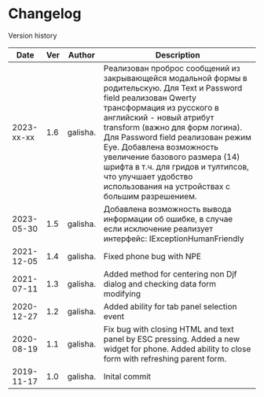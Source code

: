 # Changelog
Version history

|Date      | Ver | Author                      | Description                                                                                                                                                                                                                                                                                                                                                                                                                         |
|----------|-----|-----------------------------|-------------------------------------------------------------------------------------------------------------------------------------------------------------------------------------------------------------------------------------------------------------------------------------------------------------------------------------------------------------------------------------------------------------------------------------|
|2023-xx-xx| 1.6 | galisha.                    | Реализован проброс сообщений из закрывающейся модальной формы в родительскую. Для Text и Password field реализован Qwerty трансформация из русского в английский - новый атрибут transform (важно для форм логина). Для Password field реализован режим Eye. Добавлена возможность увеличение базового размера (14) шрифта в т.ч. для гридов и тултипсов, что улучшает удобство использования на устройствах с большим разрешением. |  
|2023-05-30| 1.5 | galisha.                    | Добавлена возможность вывода информации об ошибке, в случае если исключение реализует интерфейс: IExceptionHumanFriendly                                                                                                                                                                                                                                                                                                            |
|2021-12-05| 1.4 | galisha.                    | Fixed phone bug with NPE                                                                                                                                                                                                                                                                                                                                                                                                            |
|2021-07-11| 1.3 | galisha.                    | Added method for centering non Djf dialog and checking data form modifying                                                                                                                                                                                                                                                                                                                                                          |
|2020-12-27| 1.2 | galisha.                    | Added ability for tab panel selection event                                                                                                                                                                                                                                                                                                                                                                                         |
|2020-08-19| 1.1 | galisha.                    | Fix bug with closing HTML and text panel by ESC pressing. Added a new widget for phone. Added ability to close form with refreshing parent form.                                                                                                                                                                                                                                                                                    |
|2019-11-17| 1.0 | galisha.                    | Inital commit                                                                                                                                                                                                                                                                                                                                                                                                                       |
